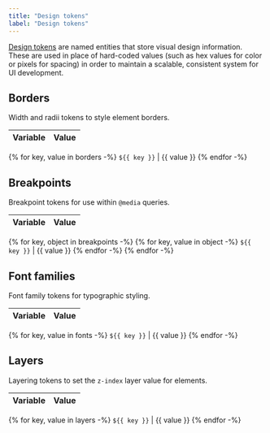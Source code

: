 ```yaml
---
title: "Design tokens"
label: "Design tokens"
---
```

[Design tokens](https://medium.com/eightshapes-llc/25dd82d58421) are named entities that store visual design information. These are used in place of hard-coded values (such as hex values for color or pixels for spacing) in order to maintain a scalable, consistent system for UI development.

## Borders
Width and radii tokens to style element borders.

Variable  | Value
----------|------------
{% for key, value in borders -%}
`${{ key }}` | {{ value }}
{% endfor -%}

## Breakpoints
Breakpoint tokens for use within `@media` queries.

Variable  | Value
----------|------------
{% for key, object in breakpoints -%}
{% for key, value in object -%}
`${{ key }}` | {{ value }}
{% endfor -%}
{% endfor -%}

## Font families
Font family tokens for typographic styling.

Variable  | Value
----------|------------
{% for key, value in fonts -%}
`${{ key }}` | {{ value }}
{% endfor -%}

## Layers
Layering tokens to set the `z-index` layer value for elements.

Variable  | Value
----------|------------
{% for key, value in layers -%}
`${{ key }}` | {{ value }}
{% endfor -%}
